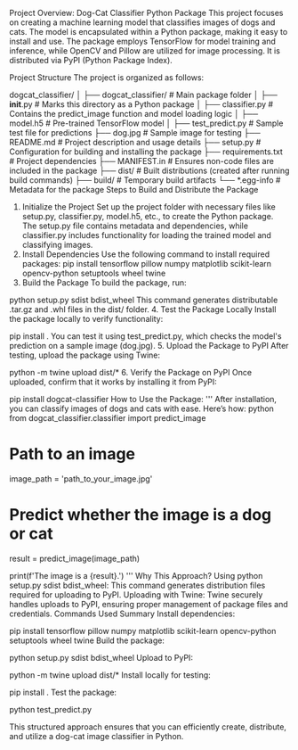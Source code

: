 Project Overview: Dog-Cat Classifier Python Package
This project focuses on creating a machine learning model that classifies images of dogs and cats. The model is encapsulated within a Python package, making it easy to install and use. The package employs TensorFlow for model training and inference, while OpenCV and Pillow are utilized for image processing. It is distributed via PyPI (Python Package Index).





Project Structure
The project is organized as follows:






dogcat_classifier/
│
├── dogcat_classifier/         # Main package folder
│   ├── __init__.py            # Marks this directory as a Python package
│   ├── classifier.py          # Contains the predict_image function and model loading logic
│   ├── model.h5               # Pre-trained TensorFlow model
│
├── test_predict.py            # Sample test file for predictions
├── dog.jpg                    # Sample image for testing
├── README.md                  # Project description and usage details
├── setup.py                   # Configuration for building and installing the package
├── requirements.txt           # Project dependencies
├── MANIFEST.in                # Ensures non-code files are included in the package
├── dist/                      # Built distributions (created after running build commands)
├── build/                     # Temporary build artifacts
└── *.egg-info                 # Metadata for the package
Steps to Build and Distribute the Package
1. Initialize the Project
Set up the project folder with necessary files like setup.py, classifier.py, model.h5, etc., to create the Python package. The setup.py file contains metadata and dependencies, while classifier.py includes functionality for loading the trained model and classifying images.
2. Install Dependencies
Use the following command to install required packages:
pip install tensorflow pillow numpy matplotlib scikit-learn opencv-python setuptools wheel twine
3. Build the Package
To build the package, run:

python setup.py sdist bdist_wheel
This command generates distributable .tar.gz and .whl files in the dist/ folder.
4. Test the Package Locally
Install the package locally to verify functionality:

pip install .
You can test it using test_predict.py, which checks the model's prediction on a sample image (dog.jpg).
5. Upload the Package to PyPI
After testing, upload the package using Twine:

python -m twine upload dist/*
6. Verify the Package on PyPI
Once uploaded, confirm that it works by installing it from PyPI:

pip install dogcat-classifier
How to Use the Package:
'''
After installation, you can classify images of dogs and cats with ease. Here’s how:
python
from dogcat_classifier.classifier import predict_image

# Path to an image
image_path = 'path_to_your_image.jpg'

# Predict whether the image is a dog or cat
result = predict_image(image_path)

print(f'The image is a {result}.')
'''
Why This Approach?
Using python setup.py sdist bdist_wheel: This command generates distribution files required for uploading to PyPI.
Uploading with Twine: Twine securely handles uploads to PyPI, ensuring proper management of package files and credentials.
Commands Used Summary
Install dependencies:

pip install tensorflow pillow numpy matplotlib scikit-learn opencv-python setuptools wheel twine
Build the package:

python setup.py sdist bdist_wheel
Upload to PyPI:

python -m twine upload dist/*
Install locally for testing:

pip install .
Test the package:

python test_predict.py

This structured approach ensures that you can efficiently create, distribute, and utilize a dog-cat image classifier in Python.

